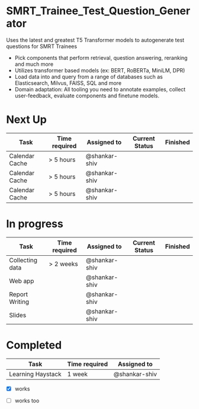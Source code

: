 # SMRT_Trainee_Test_Question_Generator
Uses the latest and greatest T5 Transformer models to autogenerate test questions for SMRT Trainees


+ Pick components that perform retrieval, question answering, reranking and much more
+ Utilizes transformer based models (ex: BERT, RoBERTa, MiniLM, DPR)
+ Load data into and query from a range of databases such as Elasticsearch, Milvus, FAISS, SQL and more
+ Domain adaptation: All tooling you need to annotate examples, collect user-feedback, evaluate components and finetune models.


# Next Up
| Task           | Time required | Assigned to   | Current Status | Finished |
| -------------- | ------------- | ------------- | -------------- | -------- |
| Calendar Cache | > 5 hours     | @shankar-shiv |                |          |
| Calendar Cache | > 5 hours     | @shankar-shiv |                |          |
| Calendar Cache | > 5 hours     | @shankar-shiv |                |          |

# In progress
| Task            | Time required | Assigned to   | Current Status | Finished |
| --------------- | ------------- | ------------- | -------------- | -------- |
| Collecting data | > 2 weeks     | @shankar-shiv |                |          |
| Web app         |               | @shankar-shiv |                |          |
| Report Writing  |               | @shankar-shiv |                |          |
| Slides          |               | @shankar-shiv |                |          |

# Completed
| Task              | Time required | Assigned to   |
| ----------------- | ------------- | ------------- |
| Learning Haystack | 1 week        | @shankar-shiv |



- [x] works
- [ ] works too


